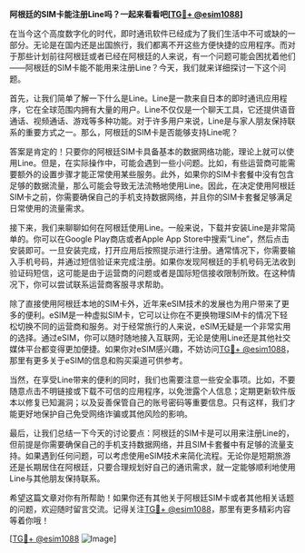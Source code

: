 **阿根廷的SIM卡能注册Line吗？一起来看看吧[[TG💪+ @esim1088](https://t.me/s/esim1088)]**

在当今这个高度数字化的时代，即时通讯软件已经成为了我们生活中不可或缺的一部分。无论是在国内还是出国旅行，我们都离不开这些方便快捷的应用程序。而对于那些计划前往阿根廷或者已经在阿根廷的人来说，有一个问题可能会困扰着他们——阿根廷的SIM卡能不能用来注册Line？今天，我们就来详细探讨一下这个问题。

首先，让我们简单了解一下什么是Line。Line是一款来自日本的即时通讯应用程序，它在全球范围内拥有大量的用户。Line不仅仅是一个聊天工具，它还提供语音通话、视频通话、游戏等多种功能。对于许多用户来说，Line是与家人朋友保持联系的重要方式之一。那么，阿根廷的SIM卡是否能够支持Line呢？

答案是肯定的！只要你的阿根廷SIM卡具备基本的数据网络功能，理论上就可以使用Line。但是，在实际操作中，可能会遇到一些小问题。比如，有些运营商可能需要额外的设置步骤才能正常使用某些服务。此外，如果你的SIM卡套餐中没有包含足够的数据流量，那么可能会导致无法流畅地使用Line。因此，在决定使用阿根廷SIM卡之前，你需要确保自己的手机支持数据网络，并且你的SIM卡套餐足够满足日常使用的流量需求。

接下来，我们来聊聊如何在阿根廷使用Line。一般来说，下载并安装Line是非常简单的。你可以在Google Play商店或者Apple App Store中搜索“Line”，然后点击安装即可。一旦安装完成，打开应用后按照提示进行注册。通常情况下，你需要输入手机号码，并通过短信验证来完成注册。如果你发现阿根廷的手机号码无法收到验证码短信，这可能是由于运营商的问题或者是国际短信接收限制所致。在这种情况下，你可以尝试联系运营商客服寻求帮助。

除了直接使用阿根廷本地的SIM卡外，近年来eSIM技术的发展也为用户带来了更多的便利。eSIM是一种虚拟SIM卡，它可以让你在不更换物理SIM卡的情况下轻松切换不同的运营商和服务。对于经常旅行的人来说，eSIM无疑是一个非常实用的选择。通过eSIM，你可以随时随地接入互联网，无论是使用Line还是其他社交媒体平台都变得更加便捷。如果你对eSIM感兴趣，不妨访问[TG💪+ @esim1088](https://t.me/s/esim1088)，那里有更多关于eSIM的信息和购买渠道可供参考。

当然，在享受Line带来的便利的同时，我们也需要注意一些安全事项。比如，不要随意点击不明链接或下载不可信的应用程序，以免泄露个人信息；定期更新软件版本以修复已知漏洞；以及妥善保管自己的账号密码等重要信息。只有这样，我们才能更好地保护自己免受网络诈骗或其他风险的影响。

最后，让我们总结一下今天的讨论要点：阿根廷的SIM卡是可以用来注册Line的，但前提是你需要确保自己的手机支持数据网络，并且SIM卡套餐中有足够的流量支持。如果遇到任何问题，可以考虑使用eSIM技术来简化流程。无论你是短期旅游还是长期居住在阿根廷，只要合理规划好自己的通讯需求，就一定能够顺利地使用Line与其他朋友保持联系。

希望这篇文章对你有所帮助！如果你还有其他关于阿根廷SIM卡或者其他相关话题的问题，欢迎随时留言交流。记得关注[TG💪+ @esim1088](https://t.me/s/esim1088)，那里有更多精彩内容等着你哦！

[[TG💪+ @esim1088](https://t.me/s/esim1088) ![Image](https://i.postimg.cc/4NQfJmqS/Snipaste-2025-05-13-00-14-12.png)]
